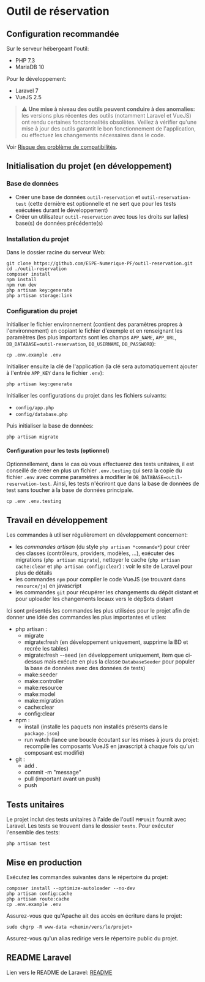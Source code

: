 # Outil de réservation

## Configuration recommandée

Sur le serveur hébergeant l'outil:
- PHP 7.3
- MariaDB 10

Pour le développement:
- Laravel 7
- VueJS 2.5

> :warning: **Une mise à niveau des outils peuvent conduire à des anomalies:** les versions plus récentes des outils (notamment Laravel et VueJS)
ont rendu certaines fonctonnalités obsolètes. Veillez à vérifier qu'une mise à jour des outils garantit le bon fonctionnement de l'application,
ou effectuez les changements nécessaires dans le code.

Voir [Risque des problème de compatibilités](doc/upgrade_risk.md).

## Initialisation du projet (en développement)

### Base de données

- Créer une base de données `outil-reservation` et `outil-reservation-test` (cette dernière est optionnelle et ne sert que pour les tests exécutées durant le développement)
- Créer un utilisateur `outil-reservation` avec tous les droits sur la(les) base(s) de données précédente(s)

### Installation du projet

Dans le dossier racine du serveur Web:

```
git clone https://github.com/ESPE-Numerique-PF/outil-reservation.git
cd ./outil-reservation
composer install
npm install
npm run dev
php artisan key:generate
php artisan storage:link
```

### Configuration du projet

Initialiser le fichier environnement (contient des paramètres propres à l'environnement) en copiant le fichier d'exemple et en renseignant les paramètres (les plus importants sont les champs `APP_NAME`, `APP_URL`, `DB_DATABASE=outil-reservation`, `DB_USERNAME`, `DB_PASSWORD`):
```
cp .env.example .env
```
Initialiser ensuite la clé de l'application (la clé sera automatiquement ajouter à l'entrée `APP_KEY` dans le fichier `.env`):
```
php artisan key:generate
```

Initialiser les configurations du projet dans les fichiers suivants:
- `config/app.php`
- `config/database.php`

Puis initialiser la base de données:
```
php artisan migrate
```

#### Configuration pour les tests (optionnel)

Optionnellement, dans le cas où vous effectuerez des tests unitaires, il est conseillé de créer en plus un fichier `.env.testing` qui sera la copie du fichier `.env` avec comme paramètres à modifier le `DB_DATABASE=outil-reservation-test`. Ainsi, les tests n'écriront que dans la base de données de test sans toucher à la base de données principale.
```
cp .env .env.testing
```

## Travail en développement

Les commandes à utiliser régulièrement en développement concernent:
- les *commandes artisan* (du style `php artisan *commande*`) pour créer des classes (contrôleurs, providers, modèles, ...),
exécuter des migrations (`php artisan migrate`), nettoyer le cache (`php artisan cache:clear` et `php artisan config:clear`) : voir le site de Laravel pour plus de détails
- les commandes `npm` pour compiler le code VueJS (se trouvant dans `resource/js`) en javascript
- les commandes `git` pour récupérer les changements du dépôt distant et pour uploader les changements locaux vers le dép$ots distant

Ici sont présentés les commandes les plus utilisées pour le projet afin de donner une idée des commandes les plus importantes et utiles: 
- php artisan :
    - migrate
    - migrate:fresh (en développement uniquement, supprime la BD et recrée les tables)
    - migrate:fresh --seed (en développement uniquement, item que ci-dessus mais exécute en plus la classe `DatabaseSeeder` pour populer la base de données avec des données de tests)
    - make:seeder
    - make:controller
    - make:resource
    - make:model
    - make:migration
    - cache:clear
    - config:clear
- npm :
    - install (installe les paquets non installés présents dans le `package.json`)
    - run watch (lance une boucle écoutant sur les mises à jours du projet: recompile les composants VueJS en javascript à chaque fois qu'un composant est modifié)
- git :
    - add .
    - commit -m "message"
    - pull (important avant un push)
    - push

## Tests unitaires

Le projet inclut des tests unitaires à l'aide de l'outil `PHPUnit` fournit avec Laravel.
Les tests se trouvent dans le dossier `tests`.
Pour exécuter l'ensemble des tests:
```
php artisan test
```

## Mise en production

Exécutez les commandes suivantes dans le répertoire du projet:

```
composer install --optimize-autoloader --no-dev
php artisan config:cache
php artisan route:cache
cp .env.example .env
```

Assurez-vous que qu'Apache ait des accès en écriture dans le projet:

```
sudo chgrp -R www-data <chemin/vers/le/projet>
```

Assurez-vous qu'un alias redirige vers le répertoire public du projet.

## README Laravel

Lien vers le README de Laravel: [README](README_Laravel.md)